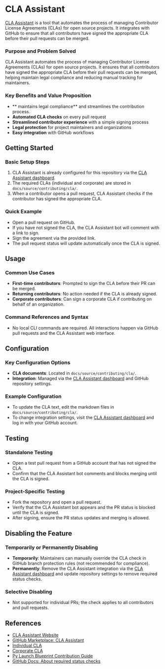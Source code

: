 # CLA Assistant

[CLA Assistant](https://cla-assistant.io) is a tool that automates the process of managing Contributor License Agreements (CLAs) for open source projects. It integrates with GitHub to ensure that all contributors have signed the appropriate CLA before their pull requests can be merged.

### Purpose and Problem Solved
CLA Assistant automates the process of managing Contributor License Agreements (CLAs) for open source projects. It ensures that all contributors have signed the appropriate CLA before their pull requests can be merged, helping maintain legal compliance and reducing manual tracking for maintainers.

### Key Benefits and Value Proposition
- ** maintains legal compliance** and streamlines the contribution process.
- **Automated CLA checks** on every pull request
- **Streamlined contributor experience** with a simple signing process
- **Legal protection** for project maintainers and organizations
- **Easy integration** with GitHub workflows


## Getting Started

### Basic Setup Steps
1. CLA Assistant is already configured for this repository via the [CLA Assistant dashboard](https://cla-assistant.io).
2. The required CLAs (individual and corporate) are stored in `docs/source/contributing/cla/`.
3. When a contributor opens a pull request, CLA Assistant checks if the contributor has signed the appropriate CLA.

### Quick Example
- Open a pull request on GitHub.
- If you have not signed the CLA, the CLA Assistant bot will comment with a link to sign.
- Sign the agreement via the provided link.
- The pull request status will update automatically once the CLA is signed.

## Usage

### Common Use Cases
- **First-time contributors**: Prompted to sign the CLA before their PR can be merged.
- **Returning contributors**: No action needed if the CLA is already signed.
- **Corporate contributors**: Can sign a corporate CLA if contributing on behalf of an organization.

### Command References and Syntax
- No local CLI commands are required. All interactions happen via GitHub pull requests and the CLA Assistant web interface.

## Configuration

### Key Configuration Options
- **CLA documents**: Located in `docs/source/contributing/cla/`.
- **Integration**: Managed via the [CLA Assistant dashboard](https://cla-assistant.io) and GitHub repository settings.

### Example Configuration
- To update the CLA text, edit the markdown files in `docs/source/contributing/cla/`.
- To change integration settings, visit the [CLA Assistant dashboard](https://cla-assistant.io) and log in with your GitHub account.

## Testing

### Standalone Testing
- Open a test pull request from a GitHub account that has not signed the CLA.
- Confirm that the CLA Assistant bot comments and blocks merging until the CLA is signed.

### Project-Specific Testing
- Fork the repository and open a pull request.
- Verify that the CLA Assistant bot appears and the PR status is blocked until the CLA is signed.
- After signing, ensure the PR status updates and merging is allowed.

## Disabling the Feature

### Temporarily or Permanently Disabling
- **Temporarily**: Maintainers can manually override the CLA check in GitHub branch protection rules (not recommended for compliance).
- **Permanently**: Remove the CLA Assistant integration via the [CLA Assistant dashboard](https://cla-assistant.io) and update repository settings to remove required status checks.

### Selective Disabling
- Not supported for individual PRs; the check applies to all contributors and pull requests.

## References

- [CLA Assistant Website](https://cla-assistant.io)
- [GitHub Marketplace: CLA Assistant](https://github.com/marketplace/cla-assistant)
- [Individual CLA](../contributing/cla/individual_cla.md)
- [Corporate CLA](../contributing/cla/corporate_cla.md)
- [Py Launch Blueprint Contribution Guide](../../../../CONTRIBUTING.md)
- [GitHub Docs: About required status checks](https://docs.github.com/en/repositories/configuring-branches-and-merges-in-your-repository/defining-the-mergeability-of-pull-requests/about-required-status-checks)
